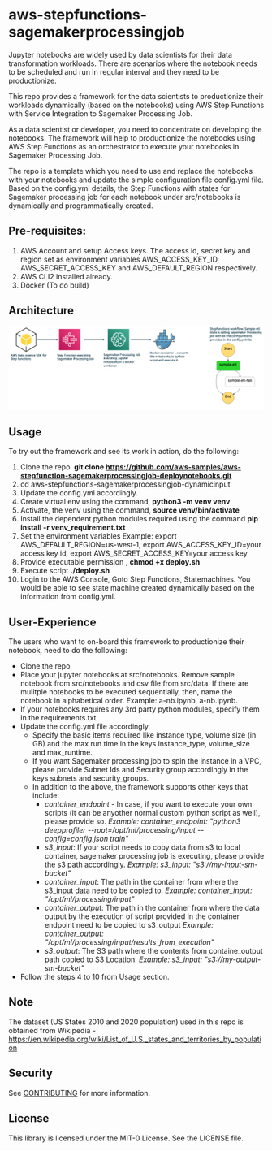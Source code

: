 # aws-stepfunctions-sagemakerprocessingjob

Jupyter notebooks are widely used by data scientists for their data transformation workloads. There are scenarios where the notebook needs to be scheduled and run in regular interval and they need to be productionize. 

This repo provides a framework for the data scientists to productionize their workloads dynamically (based on the notebooks) using AWS Step Functions with Service Integration to Sagemaker Processing Job.

As a data scientist or developer, you need to concentrate on developing the notebooks. The framework will help to productionize the notebooks using AWS Step Functions as an orchestrator to execute your notebooks in Sagemaker Processing Job.

The repo is a template which you need to use and replace the notebooks with your notebooks and update the simple configuration file config.yml file. Based on the config.yml details, the Step Functions with states for Sagemaker processing job for each notebook under src/notebooks is dynamically and programmatically created.


## Pre-requisites:

1. AWS Account and setup Access keys. The access id, secret key and region set as environment variables AWS_ACCESS_KEY_ID, AWS_SECRET_ACCESS_KEY and AWS_DEFAULT_REGION respectively.
2. AWS CLI2 installed already. 
3.  Docker (To do build)

## Architecture

![Architecture](images/sfn_sm_arch.png)

## Usage
To try out the framework and see its work in action, do the following:

1. Clone the repo. **git clone https://github.com/aws-samples/aws-stepfunction-sagemakerprocessingjob-deploynotebooks.git**
2. cd aws-stepfunctions-sagemakerprocessingjob-dynamicinput
3. Update the config.yml accordingly.
4. Create virtual env using the command,  **python3 -m venv venv**
5. Activate, the venv using the command, **source  venv/bin/activate**
6. Install the dependent python modules required using the command **pip install -r venv_requirement.txt**
7. Set the environment variables Example: export AWS_DEFAULT_REGION=us-west-1, export AWS_ACCESS_KEY_ID=your access key id, export AWS_SECRET_ACCESS_KEY=your access key
8. Provide executable permission , **chmod +x deploy.sh** 
9. Execute script **./deploy.sh**
10. Login to the AWS Console, Goto Step Functions, Statemachines. You would be able to see state machine created dynamically based on the information from config.yml. 

## User-Experience

The users who want to on-board this framework to productionize their notebook, need to do the following:

* Clone the repo
* Place your jupyter notebooks at src/notebooks. Remove sample notebook from src/notebooks and csv file from src/data. If there are mulitple notebooks to be executed sequentially,
then, name the notebook in alphabetical order. Example: a-nb.ipynb, a-nb.ipynb.
* If your notebooks requires any 3rd party python modules, specify them in the requirements.txt
* Update the config.yml file accordingly.
    * Specify the basic items required like instance type, volume size (in GB) and the max run time in the keys instance_type, volume_size and max_runtime.
    * If you want Sagemaker processing job to spin the instance in a VPC, please provide Subnet Ids and Security group accordingly in the keys subnets and security_groups.
    * In addition to the above, the framework supports other keys that include:
        * *container_endpoint* - In case, if you want to execute your own scripts (it can be anyother normal custom python script as well), please provide so. 
          *Example:  container_endpoint: "python3 deepprofiler --root=/opt/ml/processing/input --config=config.json train"*
        * *s3_input*: If your script needs to copy data from s3 to local container, sagemaker processing job is executing, please provide the s3 path accordingly.
          *Example: s3_input: "s3://my-input-sm-bucket"*
        * *container_input*: The path in the container from where the s3_input data need to be copied to.
          *Example: container_input: "/opt/ml/processing/input"*
        * *container_output*: The path in the container from where the data output by the execution of script provided in the container endpoint need to be copied to s3_output
          *Example: container_output: "/opt/ml/processing/input/results_from_execution"*
        * *s3_output*: The S3 path where the contents from containe_output path copied to S3 Location. *Example: s3_input: "s3://my-output-sm-bucket"*
* Follow the steps 4 to 10 from Usage section.

## Note

The dataset (US States 2010 and 2020 population) used in this repo is obtained from Wikipedia - https://en.wikipedia.org/wiki/List_of_U.S._states_and_territories_by_population

## Security

See [CONTRIBUTING](CONTRIBUTING.md#security-issue-notifications) for more information.

## License

This library is licensed under the MIT-0 License. See the LICENSE file.





